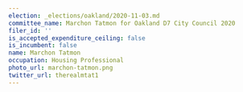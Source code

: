 ```yaml
---
election: _elections/oakland/2020-11-03.md
committee_name: Marchon Tatmon for Oakland D7 City Council 2020
filer_id: ''
is_accepted_expenditure_ceiling: false
is_incumbent: false
name: Marchon Tatmon
occupation: Housing Professional
photo_url: marchon-tatmon.png
twitter_url: therealmtat1
---
```

